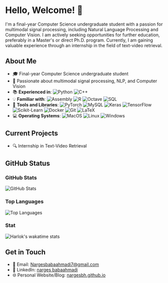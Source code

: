 # Hello, Welcome! 👋

I'm a final-year Computer Science undergraduate student with a passion for multimodal signal processing, including Natural Language Processing and Computer Vision. I am actively seeking opportunities for further education, preferably in a Master's or direct Ph.D. program. Currently, I am gaining valuable experience through an internship in the field of text-video retrieval.

## About Me

- 🎓 Final-year Computer Science undergraduate student
- 🌟 Passionate about multimodal signal processing, NLP, and Computer Vision
- 📚 **Experienced in**:
![Python](https://img.shields.io/badge/Python-3776AB?style=flat-square&logo=python&logoColor=white)
![C++](https://img.shields.io/badge/C++-00599C?style=flat-square&logo=c%2B%2B&logoColor=white)
- 💡 **Familiar with**:
![Assembly](https://img.shields.io/badge/Assembly-6E4C13?style=flat-square&logo=assembly)
   ![R](https://img.shields.io/badge/R-276DC3?style=flat-square&logo=r&logoColor=white)
   ![Octave](https://img.shields.io/badge/Octave-0790C0?style=flat-square&logo=octave)
  ![SQL](https://img.shields.io/badge/SQL-4479A1?style=flat-square&logo=mysql)
- 🧰 **Tools and Libraries**:
   ![PyTorch](https://img.shields.io/badge/PyTorch-FF6F00?style=flat-square&logo=pytorch&logoColor=white)
   ![MySQL](https://img.shields.io/badge/MySQL-4479A1?style=flat-square&logo=mysql&logoColor=white)
  ![Keras](https://img.shields.io/badge/Keras-D00000?style=flat-square&logo=keras&logoColor=white)
   ![TensorFlow](https://img.shields.io/badge/TensorFlow-FF6F00?style=flat-square&logo=tensorflow&logoColor=white)
   ![Scikit-Learn](https://img.shields.io/badge/Scikit--Learn-F7931E?style=flat-square&logo=scikit-learn&logoColor=white)
   ![Docker](https://img.shields.io/badge/Docker-2496ED?style=flat-square&logo=docker&logoColor=white)
   ![Git](https://img.shields.io/badge/Git-F05032?style=flat-square&logo=git&logoColor=white)
   ![LaTeX](https://img.shields.io/badge/LaTeX-008080?style=flat-square&logo=latex&logoColor=white)
- 💻 **Operating Systems**:
   ![MacOS](https://img.shields.io/badge/MacOS-000000?style=flat-square&logo=apple&logoColor=white)
   ![Linux](https://img.shields.io/badge/Linux-FCC624?style=flat-square&logo=linux&logoColor=black)
   ![Windows](https://img.shields.io/badge/Windows-0078D6?style=flat-square&logo=windows&logoColor=white)

## Current Projects

- 🔍 Internship in Text-Video Retrieval

## GitHub Status

### GitHub Stats

![GitHub Stats](https://github-readme-stats.vercel.app/api?username=nargesbh&show_icons=true&theme=transparent)

### Top Languages

![Top Languages](https://github-readme-stats.vercel.app/api/top-langs/?username=nargesbh&layout=compact&theme=transparent)

### Stat
![Harlok's wakatime stats](https://github-readme-stats.vercel.app/api/wakatime?username=nargebh)


## Get in Touch

- 📧 Email: [Nargesbabaahmadi7@gmail.com](mailto:Nargesbabaahmadi7@gmail.com)
- 🔗 LinkedIn: [narges babaahmadi](https://www.linkedin.com/in/narges-babaahmadi-598361214/)
- 🌐 Personal Website/Blog: [nargesbh.github.io](https://nargesbh.github.io)
